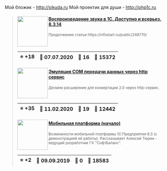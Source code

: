 ﻿Мой бложик - http://sikuda.ru 
Мой проектик для души - http://php1c.ru

<div id="infostart_posts">


> <img src="https://infostart.ru/upload/iblock/c2e/c2ecdc64c3842f7c4611423300a1baa4.jpg?de2ad3fc-382f-4a3b-b211-9a46deb0ec8c" width="96" align="left"> 
> <h4 style="color: white;"><a href="https://infostart.ru/1c/tools/1259789/">Воспроизведение звука в 1С. Доступно и всерьез. 8.3.14</a></h4>
> <small>Продолжение статьи https://infostart.ru/public/248770/</small>  
> <br clear="left">
>
> | :star: +18 |  :calendar: 07.07.2020 |  :speech_balloon: 16 |  :eyes: 15372 |
>  |-|-|-|-|  
> <img src="https://infostart.ru/upload/iblock/1b8/1b871f7af8010c6e7fdc6da6c7fd4951.png?9e720df3-b16f-4d5c-bcf2-5784daff80d0" width="96" align="left"> 
> <h4 style="color: white;"><a href="https://infostart.ru/1c/tools/1176839/">Эмуляция COM передачи данных через http сервис</a></h4>
> <small>Делаем расширение для конвертации 2.0 через http-сервис.</small>  
> <br clear="left">
>
> | :star: +35 |  :calendar: 11.02.2020 |  :speech_balloon: 19 |  :eyes: 12442 |
>  |-|-|-|-|  
> <img src="https://infostart.ru/upload/iblock/c40/c403ae9c4af64707e7ceed7cc412ddda.jpg?dbeb750a-2332-4f08-aab2-fcb200897527" width="96" align="left"> 
> <h4 style="color: white;"><a href="https://infostart.ru/video/w187955/">Мобильная платформа (начало)</a></h4>
> <small>Возможности мобильной платформы 1С:Предприятия 8.3 (с демонстрацией её работы). Рассказывает Алексей Тюрин - ведущий разработчик ГК &quot;СофтБаланс&quot;.</small>  
> <br clear="left">
>
> | :star: +2 |  :calendar: 09.09.2019 |  :speech_balloon: 0 |  :eyes: 18583 |
>  |-|-|-|-|  
</div>


